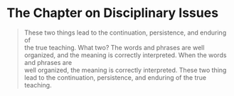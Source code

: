 # The Chapter on Disciplinary Issues

>These two things lead to the continuation, persistence, and enduring of\
>the true teaching. What two? The words and phrases are well organized,
>and the meaning is correctly interpreted. When the words and phrases are\
>well organized, the meaning is correctly interpreted. These two thing
>lead to the continuation, persistence, and enduring of the true\
>teaching.